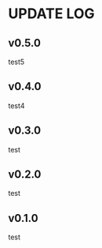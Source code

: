 # UPDATE LOG

## v0.5.0

test5

## v0.4.0

test4

## v0.3.0

test

## v0.2.0

test

## v0.1.0

test
